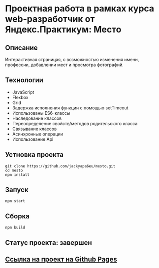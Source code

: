 # Проектная работа в рамках курса web-разработчик от Яндекс.Практикум: Место

## Описание
Интерактивная страницая, с возможностью изменения имени, профессии, добавлении мест и просмотра фотографий.

## Технологии
- JavaScript
- Flexbox
- Grid
- Задержка исполнения функции с помощью setTimeout
- Использованы ES6-классы
- Наследование классов
- Переопределение свойств/методов родительского класса
- Связывание классов
- Асинхронные операции
- Использование Api

## Устновка проекта
```
git clone https://github.com/jackyapa6eu/mesto.git
cd mesto  
npm install
```

## Запуск  
```
npm start
```

## Сборка 
```
npm build
```

## Статус проекта: завершен

## [Ссылка на проект на Github Pages](https://jackyapa6eu.github.io/mesto/index.html)


